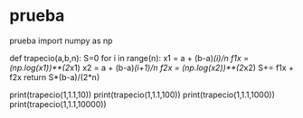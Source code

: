 # prueba
prueba
import numpy as np

def trapecio(a,b,n):
  S=0
  for i in range(n):
    x1 = a + (b-a)*(i)/n
    f1x = (np.log(x1))**(2*x1)
    x2 = a + (b-a)*(i+1)/n
    f2x = (np.log(x2))**(2*x2)
    S+= f1x + f2x
  return S*(b-a)/(2*n)

print(trapecio(1,1.1,10))
print(trapecio(1,1.1,100))
print(trapecio(1,1.1,1000))
print(trapecio(1,1.1,10000))

